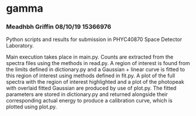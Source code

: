 # gamma
### Meadhbh Griffin 08/10/19  15366976

Python scripts and results for submission in PHYC40870 Space Detector Laboratory. 

Main execution takes place in main.py. Counts are extracted from the spectra files using the methods in read.py. A region of interest is found from the limits defined in dictionary.py and a Gaussian + linear curve is fitted to this region of interest using methods defined in fit.py. A plot of the full spectra with the region of interest highlighted and a plot of the photopeak with overlaid fitted Gaussian are produced by use of plot.py. The fitted parameters are stored in dictionary.py and returned alongside their corresponding actual energy to produce a calibration curve, which is plotted using plot.py.

